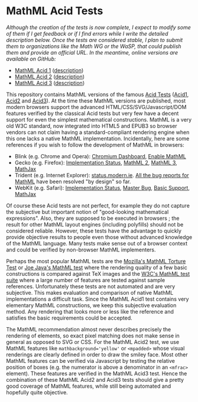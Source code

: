 MathML Acid Tests
=================

*Although the creation of the tests is now complete, I expect to modify some
of them if I get feedback or if I find errors while I write the detailed
description below. Once the tests are considered stable, I plan to submit them 
to organizations like the Math WG or the WaSP, that could publish them and 
provide an official URL. In the meantime, online versions are available on
GitHub:*

* [MathML Acid 1](http://fred-wang.github.com/AcidTestsMathML/acid1/)
  ([description](http://fred-wang.github.com/AcidTestsMathML/acid1/description.html))
* [MathML Acid 2](http://fred-wang.github.com/AcidTestsMathML/acid2/)
  ([description](http://fred-wang.github.com/AcidTestsMathML/acid2/description.html))
* [MathML Acid 3](http://fred-wang.github.com/AcidTestsMathML/acid3/)
  ([description](http://fred-wang.github.com/AcidTestsMathML/acid3/description.html))

This repository contains MathML versions of the famous
[Acid Tests](http://www.acidtests.org/)
([Acid1](http://acid1.acidtests.org), [Acid2](http://acid2.acidtests.org) and
[Acid3](http://acid3.acidtests.org)).
At the time these MathML versions are published, most modern browsers
support the advanced HTML/CSS/SVG/Javascript/DOM features verified by the
classical Acid tests but very few have a decent support for even the
simplest mathematical constructions. MathML is a very old W3C standard, now
integrated into HTML5 and EPUB3 so browser vendors can not claim having a
standard-compliant rendering engine when this one lacks a native MathML
implementation. Incidentally, here are some references if you wish to follow the development of MathML in browsers:

* Blink (e.g. Chrome and Opera): [Chromium Dashboard](http://www.chromestatus.com/features/5240822173794304), [Enable MathML](https://code.google.com/p/chromium/issues/detail?id=152430)
* Gecko (e.g. Firefox): [Implementation Status](https://developer.mozilla.org/en-US/docs/Mozilla/MathML_Project/Status), [MathML 2](https://bugzilla.mozilla.org/show_bug.cgi?id=525772), [MathML 3](https://bugzilla.mozilla.org/show_bug.cgi?id=534959), [MathJax](https://bugzilla.mozilla.org/show_bug.cgi?id=687809)
* Trident (e.g. Internet Explorer): [status.modern.ie](http://status.modern.ie/mathml). [All the bug reports for MathML](https://connect.microsoft.com/IE/SearchResults.aspx?SearchQuery=mathml) have been resolved "by design" so far.
* WebKit (e.g. Safari): [Implementation Status](https://trac.webkit.org/wiki/MathML%20Status), [Master Bug](https://bugs.webkit.org/show_bug.cgi?id=3251), [Basic Support](https://bugs.webkit.org/show_bug.cgi?id=99623), [MathJax](https://bugs.webkit.org/show_bug.cgi?id=84019)

Of course these Acid tests are not perfect, for example they do not
capture the subjective but important notion of "good-looking mathematical
expressions". Also, they are supposed to be executed in browsers ; the result
for other MathML layout engines (including polyfills) should not be considered
reliable. However, these tests have the advantage to quickly provide objective
results to people even those without advanced knowledge of the MathML language. 
Many tests make sense out of a browser context and could be verified by
non-browser MathML implementers.

Perhaps the most popular MathML tests are the
[Mozilla's MathML Torture Test](https://developer.mozilla.org/en-US/docs/Mozilla_MathML_Project/MathML_Torture_Test) or
[Joe Java's MathML test](https://eyeasme.com/Joe/MathML/MathML_browser_test)
where the rendering quality of a few basic constructions is compared against
TeX images and the [W3C's MathML test suite](http://www.w3.org/Math/testsuite)
where a large number of features are tested against sample references.
Unfortunately these tests are not automated and are very subjective. This makes
evaluation and comparison of native MathML implementations a difficult task.
Since the MathML Acid1 test contains very elementary MathML constructions, we
keep this subjective evaluation method. Any rendering that looks more or less
like the reference and satisfies the basic requirements could be accepted.

The MathML recommendation almost never describes precisely the
rendering of elements, so exact pixel matching does not make sense in general
as opposed to SVG or CSS. For the MathML Acid2 test,
we use MathML features like `mathbackground='yellow'` or `<mpadded>`
whose visual renderings are clearly defined in order to draw the smiley face.
Most other MathML features can be verified via Javascript by testing
the relative position of boxes (e.g. the numerator is above a denominator
in an `<mfrac>` element). These features are verified in the MathML Acid3 test.
Hence the combination of these MathML Acid2 and Acid3 tests should give a pretty
good coverage of MathML features, while still being automated and hopefully
quite objective.
